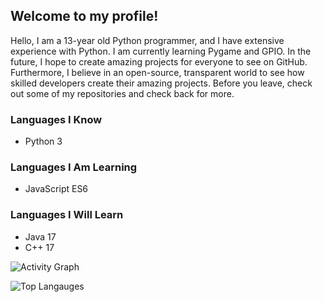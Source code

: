 ## Welcome to my profile!
Hello, I am a 13-year old Python programmer, and I have extensive experience with Python. I am currently learning Pygame and GPIO. In the future, I hope to create amazing projects for everyone to see on GitHub. Furthermore, I believe in an open-source, transparent world to see how skilled developers create their amazing projects. Before you leave, check out some of my repositories and check back for more.

### Languages I Know
* Python 3

### Languages I Am Learning
* JavaScript ES6

### Languages I Will Learn
* Java 17
* C++ 17

![Activity Graph](https://activity-graph.herokuapp.com/graph?username=aarindave&theme=tokyonight)

![Top Langauges](https://github-readme-stats.vercel.app/api/top-langs/?username=aarindave&theme=tokyonight)
